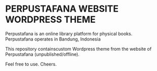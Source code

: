 # PERPUSTAFANA WEBSITE WORDPRESS THEME

Perpustafana is an online library platform for physical books. 
<br>Perpustafana operates in Bandung, Indonesia

This repository containscustom Wordpress theme from the website of Perpustafana (unpublished/offline).

Feel free to use.
Cheers.

